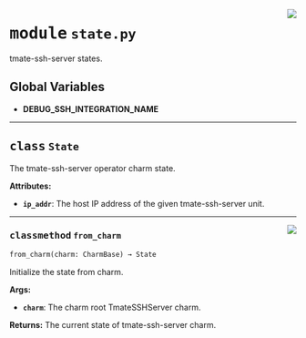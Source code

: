 <!-- markdownlint-disable -->

<a href="../src/state.py#L0"><img align="right" style="float:right;" src="https://img.shields.io/badge/-source-cccccc?style=flat-square"></a>

# <kbd>module</kbd> `state.py`
tmate-ssh-server states. 

**Global Variables**
---------------
- **DEBUG_SSH_INTEGRATION_NAME**


---

## <kbd>class</kbd> `State`
The tmate-ssh-server operator charm state. 



**Attributes:**
 
 - <b>`ip_addr`</b>:  The host IP address of the given tmate-ssh-server unit. 




---

<a href="../src/state.py#L24"><img align="right" style="float:right;" src="https://img.shields.io/badge/-source-cccccc?style=flat-square"></a>

### <kbd>classmethod</kbd> `from_charm`

```python
from_charm(charm: CharmBase) → State
```

Initialize the state from charm. 



**Args:**
 
 - <b>`charm`</b>:  The charm root TmateSSHServer charm. 



**Returns:**
 The current state of tmate-ssh-server charm. 


